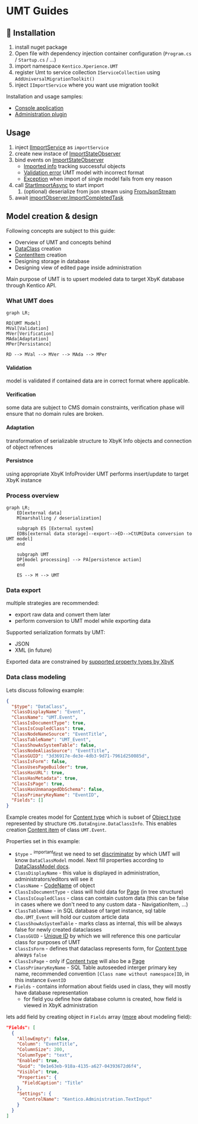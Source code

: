 # UMT Guides

## 🚀 Installation

1. install nuget package
2. Open file with dependency injection container configuration (`Program.cs` / `Startup.cs` / ...)
3. import namespace `Kentico.Xperience.UMT`
4. register Umt to service collection `IServiceCollection` using `AddUniversalMigrationToolkit()`
5. inject `IImportService` where you want use migration toolkit

Installation and usage samples:

- [Console application](../src/Examples/Kentico.Xperience.UMT.Example.Console/)
- [Administration plugin](../src/Examples/Kentico.Xperience.UMT.Example.AdminApp/)

## Usage

1. inject [IImportService](Class/IImportService.md) as `importService`
2. create new instace of [ImportStateObserver](Class/ImportStateObserver.md)
3. bind events on [ImportStateObserver](Class/ImportStateObserver.md)
   - [Imported info](Class/ImportStateObserver.md#importedinfo) tracking successful objects
   - [Validation error](Class/ImportStateObserver.md#validationerror) UMT model with incorrect format
   - [Exception](Class/ImportStateObserver.md#exception) when import of single model fails from eny reason
4. call [StartImportAsync](Class/IImportService.md#startimportasync) to start import
   1. (optional) deserialize from json stream using [FromJsonStream](Class/IImportService.md#fromjsonstream)
5. await [importObserver.ImportCompletedTask](Class/ImportStateObserver.md#importcompletedtask)

## Model creation & design

Following concepts are subject to this guide:

- Overview of UMT and concepts behind
- [DataClass](./Model/DataClassModel.md) creation
- [ContentItem](./Model/ContentItemModel.md) creation
- Designing storage in database
- Designing view of edited page inside administration

Main purpose of UMT is to upsert modeled data to target XbyK database through Kentico API.

### What UMT does

```mermaid
graph LR;

RD[UMT Model]
MVal[Validation]
MVer[Verification]
MAda[Adaptation]
MPer[Persistance]

RD --> MVal --> MVer --> MAda --> MPer

```

#### Validation

model is validated if contained data are in correct format where applicable.

#### Verification

some data are subject to CMS domain constraints, verification phase will ensure that no domain rules are broken.

#### Adaptation

transformation of serializable structure to XbyK Info objects and connection of object refrences

#### Persistnce

using appropriate XbyK InfoProvider UMT performs insert/update to target XbyK instance

### Process overview

```mermaid
graph LR;
    ED[external data]
    M[marshalling / deserialization]

    subgraph ES [External system]
    EDBs[external data storage]--export-->ED-->CtUM[Data conversion to UMT model]
    end

    subgraph UMT
    DP[model processing] --> PA[persistence action]
    end

    ES --> M --> UMT
```

### Data export

multiple strategies are recommended:

- export raw data and convert them later
- perform conversion to UMT model while exporting data

Supported serialization formats by UMT:

- JSON
- XML (in future)

Exported data are constrained by [supported property types by XbyK](./Enums/ColumnType.md)

### Data class modeling

Lets discuss following example:

```json
{
  "$type": "DataClass",
  "ClassDisplayName": "Event",
  "ClassName": "UMT.Event",
  "ClassIsDocumentType": true,
  "ClassIsCoupledClass": true,
  "ClassNodeNameSource": "EventTitle",
  "ClassTableName": "UMT_Event",
  "ClassShowAsSystemTable": false,
  "ClassNodeAliasSource": "EventTitle",
  "ClassGUID": "3d36917e-de3e-4db3-9d71-7961d250085d",
  "ClassIsForm": false,
  "ClassUsesPageBuilder": true,
  "ClassHasURL": true,
  "ClassHasMetadata": true,
  "ClassIsPage": true,
  "ClassHasUnmanagedDbSchema": false,
  "ClassPrimaryKeyName": "EventID",
  "Fields": []
}
```

Example creates model for [Content type](https://docs.xperience.io/xp/developers-and-admins/development/content-types) which is subset of [Object type](https://docs.xperience.io/xp/developers-and-admins/customization/object-types) represented by structure `CMS.DataEngine.DataClassInfo`.
This enables creation [Content item](./References.md#content_item) of class `UMT.Event`.

Properties set in this example:

- `$type` - <sup>important</sup>first we need to set [discriminator](./UmtModel.md#discriminator) by which UMT will know `DataClassModel` model. Next fill properties according to [DataClassModel docs](./Model/DataClassModel.md).
- `ClassDisplayName` - this value is displayed in administration, administrators/editors will see it
- `ClassName` - [CodeName](./References.md#code_name) of object
- `ClassIsDocumentType` - class will hold data for [Page](./References.md#page) (in tree structure)
- `ClassIsCoupledClass` - class can contain custom data (this can be false in cases where we don't need to any custom data - NavigationItem, ...)
- `ClassTableName` - in SQL database of target instance, sql table `dbo.UMT_Event` will hold our custom article data
- `ClassShowAsSystemTable` - marks class as internal, this will be always false for newly created dataclasses
- `ClassGUID` - [Unique ID](./UmtModel.md#uniqueid) by which we will reference this one particular class for purposes of UMT
- `ClassIsForm` - defines that dataclass represents form, for [Content type](https://docs.xperience.io/xp/developers-and-admins/development/content-types) always `false`
- `ClassIsPage` - only if [Content type](https://docs.xperience.io/xp/developers-and-admins/development/content-types) will also be a [Page](./References.md#page)
- `ClassPrimaryKeyName` - SQL Table autoseeded interger primary key name, recommended convention `[Class name without namespace]ID`, in this instance `EventID`
- `Fields` - contains information about fields used in class, they will mostly have database representation
  - for field you define how database column is created, how field is viewed in XbyK administration

lets add field by creating object in `Fields` array ([more](./Model/DataClassModel.md#formfield) about modeling field):

```json
"Fields": [
  {
    "AllowEmpty": false,
    "Column": "EventTitle",
    "ColumnSize": 200,
    "ColumnType": "text",
    "Enabled": true,
    "Guid": "0e1e63eb-918a-4135-a627-04393672d6f4",
    "Visible": true,
    "Properties": {
      "FieldCaption": "Title"
    },
    "Settings": {
      "ControlName": "Kentico.Administration.TextInput"
    }
  }
]

```
